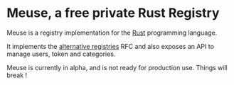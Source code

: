 # Meuse, a free private Rust Registry

Meuse is a registry implementation for the [Rust](https://www.rust-lang.org) programming language.

It implements the [alternative registries](https://github.com/rust-lang/rfcs/blob/master/text/2141-alternative-registries.md) RFC and also exposes an API to manage users, token and categories.

Meuse is currently in alpha, and is not ready for production use. Things will break !
